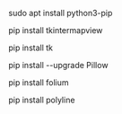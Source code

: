 sudo apt install python3-pip

pip install tkintermapview

pip install tk

pip install --upgrade Pillow

pip install folium

pip install polyline
